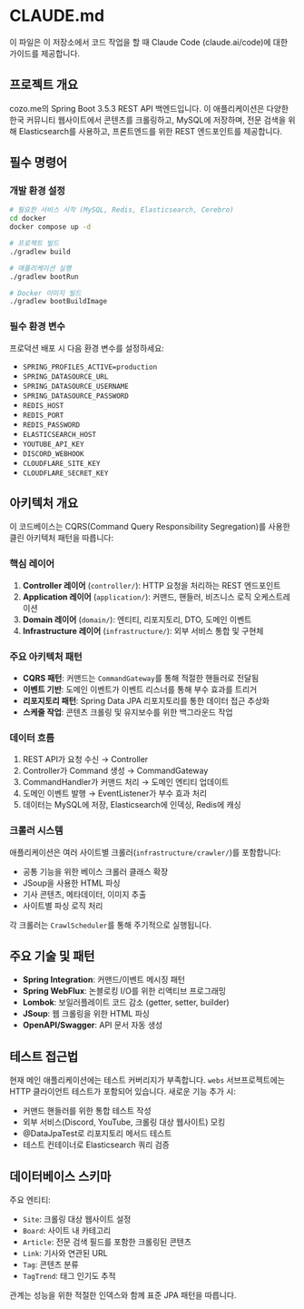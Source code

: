 # CLAUDE.md

이 파일은 이 저장소에서 코드 작업을 할 때 Claude Code (claude.ai/code)에 대한 가이드를 제공합니다.

## 프로젝트 개요

cozo.me의 Spring Boot 3.5.3 REST API 백엔드입니다. 이 애플리케이션은 다양한 한국 커뮤니티 웹사이트에서 콘텐츠를 크롤링하고, MySQL에 저장하며, 전문 검색을 위해 Elasticsearch를 사용하고, 프론트엔드를 위한 REST 엔드포인트를 제공합니다.

## 필수 명령어

### 개발 환경 설정

```bash
# 필요한 서비스 시작 (MySQL, Redis, Elasticsearch, Cerebro)
cd docker
docker compose up -d

# 프로젝트 빌드
./gradlew build

# 애플리케이션 실행
./gradlew bootRun

# Docker 이미지 빌드
./gradlew bootBuildImage
```

### 필수 환경 변수

프로덕션 배포 시 다음 환경 변수를 설정하세요:

- `SPRING_PROFILES_ACTIVE=production`
- `SPRING_DATASOURCE_URL`
- `SPRING_DATASOURCE_USERNAME`
- `SPRING_DATASOURCE_PASSWORD`
- `REDIS_HOST`
- `REDIS_PORT`
- `REDIS_PASSWORD`
- `ELASTICSEARCH_HOST`
- `YOUTUBE_API_KEY`
- `DISCORD_WEBHOOK`
- `CLOUDFLARE_SITE_KEY`
- `CLOUDFLARE_SECRET_KEY`

## 아키텍처 개요

이 코드베이스는 CQRS(Command Query Responsibility Segregation)를 사용한 클린 아키텍처 패턴을 따릅니다:

### 핵심 레이어

1. **Controller 레이어** (`controller/`): HTTP 요청을 처리하는 REST 엔드포인트
2. **Application 레이어** (`application/`): 커맨드, 핸들러, 비즈니스 로직 오케스트레이션
3. **Domain 레이어** (`domain/`): 엔티티, 리포지토리, DTO, 도메인 이벤트
4. **Infrastructure 레이어** (`infrastructure/`): 외부 서비스 통합 및 구현체

### 주요 아키텍처 패턴

- **CQRS 패턴**: 커맨드는 `CommandGateway`를 통해 적절한 핸들러로 전달됨
- **이벤트 기반**: 도메인 이벤트가 이벤트 리스너를 통해 부수 효과를 트리거
- **리포지토리 패턴**: Spring Data JPA 리포지토리를 통한 데이터 접근 추상화
- **스케줄 작업**: 콘텐츠 크롤링 및 유지보수를 위한 백그라운드 작업

### 데이터 흐름

1. REST API가 요청 수신 → Controller
2. Controller가 Command 생성 → CommandGateway
3. CommandHandler가 커맨드 처리 → 도메인 엔티티 업데이트
4. 도메인 이벤트 발행 → EventListener가 부수 효과 처리
5. 데이터는 MySQL에 저장, Elasticsearch에 인덱싱, Redis에 캐싱

### 크롤러 시스템

애플리케이션은 여러 사이트별 크롤러(`infrastructure/crawler/`)를 포함합니다:

- 공통 기능을 위한 베이스 크롤러 클래스 확장
- JSoup을 사용한 HTML 파싱
- 기사 콘텐츠, 메타데이터, 이미지 추출
- 사이트별 파싱 로직 처리

각 크롤러는 `CrawlScheduler`를 통해 주기적으로 실행됩니다.

## 주요 기술 및 패턴

- **Spring Integration**: 커맨드/이벤트 메시징 패턴
- **Spring WebFlux**: 논블로킹 I/O를 위한 리액티브 프로그래밍
- **Lombok**: 보일러플레이트 코드 감소 (getter, setter, builder)
- **JSoup**: 웹 크롤링을 위한 HTML 파싱
- **OpenAPI/Swagger**: API 문서 자동 생성

## 테스트 접근법

현재 메인 애플리케이션에는 테스트 커버리지가 부족합니다. `webs` 서브프로젝트에는 HTTP 클라이언트 테스트가 포함되어 있습니다. 새로운 기능 추가 시:

- 커맨드 핸들러를 위한 통합 테스트 작성
- 외부 서비스(Discord, YouTube, 크롤링 대상 웹사이트) 모킹
- @DataJpaTest로 리포지토리 메서드 테스트
- 테스트 컨테이너로 Elasticsearch 쿼리 검증

## 데이터베이스 스키마

주요 엔티티:

- `Site`: 크롤링 대상 웹사이트 설정
- `Board`: 사이트 내 카테고리
- `Article`: 전문 검색 필드를 포함한 크롤링된 콘텐츠
- `Link`: 기사와 연관된 URL
- `Tag`: 콘텐츠 분류
- `TagTrend`: 태그 인기도 추적

관계는 성능을 위한 적절한 인덱스와 함께 표준 JPA 패턴을 따릅니다.
